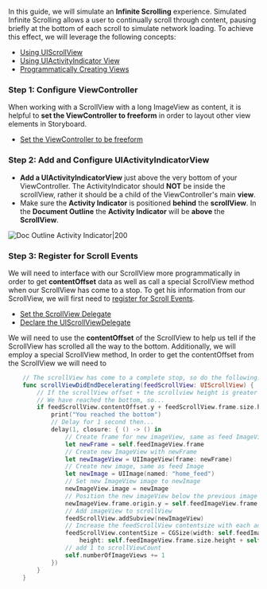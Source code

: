 In this guide, we will simulate an **Infinite Scrolling** experience. Simulated Infinite Scrolling allows a user to continually scroll through content, pausing briefly at the bottom of each scroll to simulate network loading. To achieve this effect, we will leverage the following concepts:
- [Using UIScrollView](https://guides.codepath.com/ios/Using-UIScrollView)
- [Using UIActivityIndicator View](https://guides.codepath.com/ios/Using-UIActivityIndicatorView)
- [Programmatically Creating Views](https://guides.codepath.com/ios/Programmatically-Creating-Views)


### Step 1: Configure ViewController
When working with a ScrollView with a long ImageView as content, it is helpful to **set the ViewController to freeform** in order to layout other view elements in Storyboard.
- [Set the ViewController to be freeform](Creating-a-Free-Form-View-Controller#step-1-set-the-view-controller-to-be-freeform)

### Step 2: Add and Configure UIActivityIndicatorView
- **Add a UIActivityIndicatorView** just above the very bottom of your ViewController. The ActivityIndicator should **NOT** be inside the scrollView, rather it should be a child of the ViewController's main **view**.
- Make sure the **Activity Indicator** is positioned **behind** the **scrollView**. In the **Document Outline** the **Activity Indicator** will be **above** the **ScrollView**.  

![Doc Outline Activity Indicator|200](http://i.imgur.com/wNpCVNd.png)

### Step 3: Register for Scroll Events 
We will need to interface with our ScrollView more programmatically in order to get **contentOffset** data as well as call a special ScrollView method when our ScrollView has come to a stop. To get his information from our ScrollView, we will first need to [register for Scroll Events](https://guides.codepath.com/ios/Using-UIScrollView#registering-for-scroll-events).
- [Set the ScrollView Delegate](https://guides.codepath.com/ios/Using-UIScrollView#step-1-set-the-scroll-view-delegate)
- [Declare the UIScrollViewDelegate](https://guides.codepath.com/ios/Using-UIScrollView#step-2-declaring-the-uiscrollviewdelegate)

We will need to use the **contentOffset** of the ScrollView to help us tell if the ScrollView has scrolled all the way to the bottom. Additionally, we will employ a special ScrollView method,  In order to get the contentOffset from the ScrollView we will need to 

```swift
    // The scrollView has come to a complete stop, so do the following...
    func scrollViewDidEndDecelerating(feedScrollView: UIScrollView) {       
        // If the scrollView offset + the scrollview height is greater than or equal to the height of the scrollView content, 
        // We have reached the bottom, so...
        if feedScrollView.contentOffset.y + feedScrollView.frame.size.height >= feedScrollView.contentSize.height {
            print("You reached the bottom")
            // Delay for 1 second then...
            delay(1, closure: { () -> () in
                // Create frame for new imageView, same as feed ImageView
                let newFrame = self.feedImageView.frame
                // Create new ImageView with newFrame
                let newImageView = UIImageView(frame: newFrame)
                // Create new image, same as feed Image
                let newImage = UIImage(named: "home_feed")
                // Set new ImageView image to newImage
                newImageView.image = newImage
                // Position the new imageView below the previous image view
                newImageView.frame.origin.y = self.feedImageView.frame.origin.y + self.numberOfImageViews * self.feedImageView.frame.size.height
                // Add imageView to scrollView
                feedScrollView.addSubview(newImageView)
                // Increase the feedScrollView contentsize with each additional imageView added using
                feedScrollView.contentSize = CGSize(width: self.feedImageView.frame.size.width,
                    height: self.feedImageView.frame.size.height + self.numberOfImageViews * newImageView.frame.size.height)
                // add 1 to scrollViewCount
                self.numberOfImageViews += 1
            })
        }
    }
```